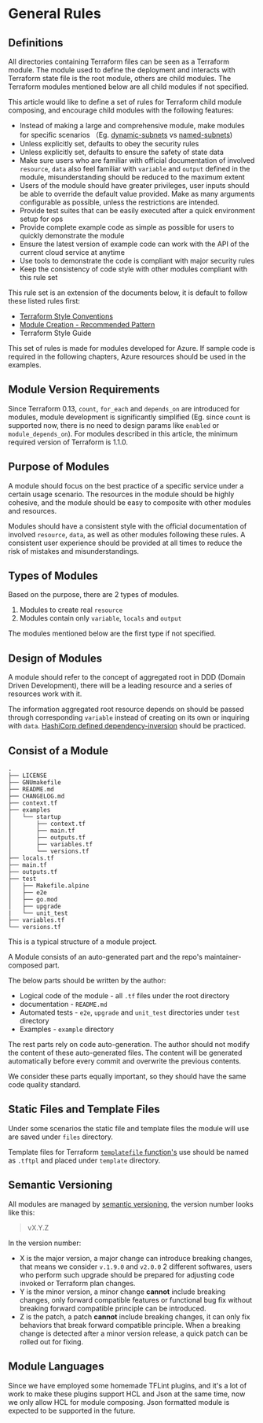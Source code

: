 # General Rules

## Definitions

All directories containing Terraform files can be seen as a Terraform module. The module used to define the deployment and interacts with Terraform state file is the root module, others are child modules. The Terraform modules mentioned below are all child modules if not specified.

This article would like to define a set of rules for Terraform child module composing, and encourage child modules with the following features:

* Instead of making a large and comprehensive module, make modules for specific scenarios （Eg. [dynamic-subnets](https://registry.terraform.io/modules/cloudposse/dynamic-subnets/aws/latest) vs [named-subnets](https://registry.terraform.io/modules/cloudposse/named-subnets/aws/latest))
* Unless explicitly set, defaults to obey the security rules
* Unless explicitly set, defaults to ensure the safety of state data
* Make sure users who are familiar with official documentation of involved `resource`, `data` also feel familiar with `variable` and `output` defined in the module, misunderstanding should be reduced to the maximum extent
* Users of the module should have greater privileges, user inputs should be able to override the default value provided. Make as many arguments configurable as possible, unless the restrictions are intended.
* Provide test suites that can be easily executed after a quick environment setup for ops
* Provide complete example code as simple as possible for users to quickly demonstrate the module
* Ensure the latest version of example code can work with the API of the current cloud service at anytime
* Use tools to demonstrate the code is compliant with major security rules
* Keep the consistency of code style with other modules compliant with this rule set

This rule set is an extension of the documents below, it is default to follow these listed rules first:
* [Terraform Style Conventions](https://www.terraform.io/language/syntax/style)
* [Module Creation - Recommended Pattern](https://learn.hashicorp.com/tutorials/terraform/pattern-module-creation?in=terraform/modules)
* Terraform Style Guide

This set of rules is made for modules developed for Azure. If sample code is required in the following chapters, Azure resources should be used in the examples.

## Module Version Requirements

Since Terraform 0.13, `count`, `for_each` and `depends_on` are introduced for modules, module development is significantly simplified (Eg. since `count` is supported now, there is no need to design params like `enabled` or `module_depends_on`). For modules described in this article, the minimum required version of Terraform is 1.1.0.

## Purpose of Modules

A module should focus on the best practice of a specific service under a certain usage scenario. The resources in the module should be highly cohesive, and the module should be easy to composite with other modules and resources.

Modules should have a consistent style with the official documentation of involved `resource`, `data`, as well as other modules following these rules. A consistent user experience should be provided at all times to reduce the risk of mistakes and misunderstandings.

## Types of Modules

Based on the purpose, there are 2 types of modules.

1. Modules to create real `resource`
2. Modules contain only `variable`, `locals` and `output`

The modules mentioned below are the first type if not specified.

## Design of Modules

A module should refer to the concept of aggregated root in DDD (Domain Driven Development), there will be a leading resource and a series of resources work with it.

The information aggregated root resource depends on should be passed through corresponding `variable` instead of creating on its own or inquiring with `data`. [HashiCorp defined dependency-inversion](https://www.terraform.io/docs/language/modules/develop/composition.html#dependency-inversion) should be practiced.

## Consist of a Module

```config
.
├── LICENSE
├── GNUmakefile
├── README.md
├── CHANGELOG.md
├── context.tf
├── examples
│   └── startup
│       ├── context.tf
│       ├── main.tf
│       ├── outputs.tf
│       ├── variables.tf
│       └── versions.tf
├── locals.tf
├── main.tf
├── outputs.tf
├── test
│   ├── Makefile.alpine
│   ├── e2e
│   ├── go.mod
│   ├── upgrade
|   └── unit_test
├── variables.tf
└── versions.tf
```

This is a typical structure of a module project.

A Module consists of an auto-generated part and the repo's maintainer-composed part.

The below parts should be written by the author:

* Logical code of the module - all `.tf` files under the root directory
* documentation - `README.md`
* Automated tests - `e2e`, `upgrade` and `unit_test` directories under `test` directory
* Examples - `example` directory

The rest parts rely on code auto-generation. The author should not modify the content of these auto-generated files. The content will be generated automatically before every commit and overwrite the previous contents.

We consider these parts equally important, so they should have the same code quality standard.

## Static Files and Template Files

Under some scenarios the static file and template files the module will use are saved under `files` directory.

Template files for Terraform [`templatefile` function's](https://www.terraform.io/docs/configuration/functions/templatefile.html) use should be named as `.tftpl` and placed under `template` directory.

## Semantic Versioning

All modules are managed by [semantic versioning](https://semver.org/), the version number looks like this:

>vX.Y.Z

In the version number:

* X is the major version, a major change can introduce breaking changes, that means we consider `v.1.9.0` and `v2.0.0` 2 different softwares, users who perform such upgrade should be prepared for adjusting code invoked or Terraform plan changes.
* Y is the minor version, a minor change **cannot** include breaking changes, only forward compatible features or functional bug fix without breaking forward compatible principle can be introduced.
* Z is the patch, a patch **cannot** include breaking changes, it can only fix behaviors that break forward compatible principle. When a breaking change is detected after a minor version release, a quick patch can be rolled out for fixing.

## Module Languages

Since we have employed some homemade TFLint plugins, and it's a lot of work to make these plugins support HCL and Json at the same time, now we only allow HCL for module composing. Json formatted module is expected to be supported in the future.